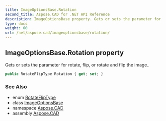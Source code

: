 ```yaml
---
title: ImageOptionsBase.Rotation
second_title: Aspose.CAD for .NET API Reference
description: ImageOptionsBase property. Gets or sets the parameter for rotate flip or rotate and flip the image
type: docs
weight: 60
url: /net/aspose.cad/imageoptionsbase/rotation/
---
```

## ImageOptionsBase.Rotation property

Gets or sets the parameter for rotate, flip, or rotate and flip the image..

```csharp
public RotateFlipType Rotation { get; set; }
```

### See Also

* enum [RotateFlipType](../../rotatefliptype/)
* class [ImageOptionsBase](../)
* namespace [Aspose.CAD](../../imageoptionsbase/)
* assembly [Aspose.CAD](../../../)


